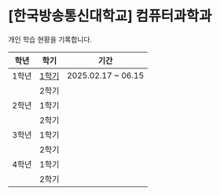 # [한국방송통신대학교] 컴퓨터과학과

개인 학습 현황을 기록합니다.

| 학년  | 학기                       | 기간                 |
|-----|--------------------------|--------------------|
| 1학년 | [1학기](2025_01/README.md) | 2025.02.17 ~ 06.15 |
|     | 2학기                      |                    |
| 2학년 | 1학기                      |                    |
|     | 2학기                      |                    |
| 3학년 | 1학기                      |                    |
|     | 2학기                      |                    |
| 4학년 | 1학기                      |                    |
|     | 2학기                      |                    |